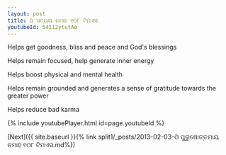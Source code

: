 ```yaml
---
layout: post
title: ଓଁ ସତ୍ୟୟ ନମାହ ୧୦୮ ଟିମଏସ
youtubeId: 54I12ytutAo
---
```

 
 
Helps get goodness, bliss and peace and God's blessings
 
Helps remain focused, help generate inner energy 
 
Helps boost physical and mental health 
 
Helps remain grounded and generates a sense of gratitude towards the greater power 
 
Helps reduce bad karma
 
 
 
 


{% include youtubePlayer.html id=page.youtubeId %}
 
[Next]({{ site.baseurl }}{% link  split1/_posts/2013-02-03-ଓଁ ପୁରୁଷୋତ୍ତମାୟ ନମାହ ୧୦୮ ଟିମଏସ.md%})
 
